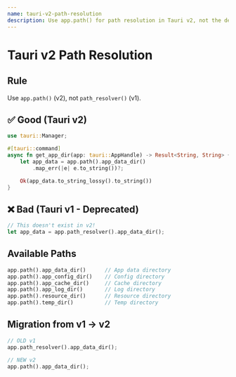 ```yaml
---
name: tauri-v2-path-resolution
description: Use app.path() for path resolution in Tauri v2, not the deprecated path_resolver() from v1.
---
```


# Tauri v2 Path Resolution

## Rule
Use `app.path()` (v2), not `path_resolver()` (v1).

## ✅ Good (Tauri v2)
```rust
use tauri::Manager;

#[tauri::command]
async fn get_app_dir(app: tauri::AppHandle) -> Result<String, String> {
    let app_data = app.path().app_data_dir()
        .map_err(|e| e.to_string())?;

    Ok(app_data.to_string_lossy().to_string())
}
```

## ❌ Bad (Tauri v1 - Deprecated)
```rust
// This doesn't exist in v2!
let app_data = app.path_resolver().app_data_dir();
```

## Available Paths
```rust
app.path().app_data_dir()      // App data directory
app.path().app_config_dir()    // Config directory
app.path().app_cache_dir()     // Cache directory
app.path().app_log_dir()       // Log directory
app.path().resource_dir()      // Resource directory
app.path().temp_dir()          // Temp directory
```

## Migration from v1 → v2
```rust
// OLD v1
app.path_resolver().app_data_dir();

// NEW v2
app.path().app_data_dir();
```
